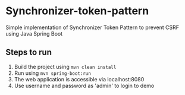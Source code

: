 # Synchronizer-token-pattern
Simple implementation of Synchronizer Token Pattern to prevent CSRF using Java Spring Boot 

## Steps to run
1. Build the project using
  `mvn clean install`
2. Run using `mvn spring-boot:run`
3. The web application is accessible via localhost:8080
4. Use username and password as 'admin' to login to demo
